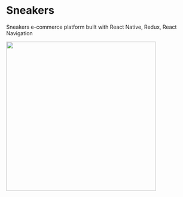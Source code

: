 # Sneakers
Sneakers e-commerce platform built with React Native, Redux, React Navigation

<img src="/sneakers.gif" height="400"/>
